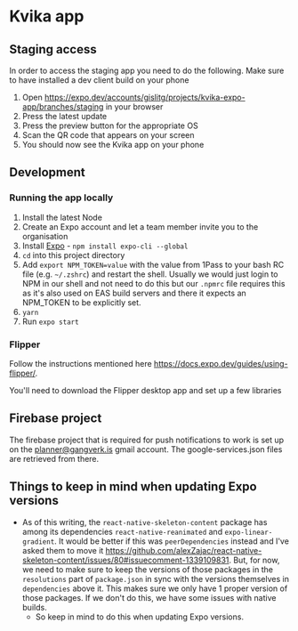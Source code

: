 # Kvika app

## Staging access

In order to access the staging app you need to do the following.
Make sure to have installed a dev client build on your phone

1. Open https://expo.dev/accounts/gislitg/projects/kvika-expo-app/branches/staging in your browser
2. Press the latest update
3. Press the preview button for the appropriate OS
4. Scan the QR code that appears on your screen
5. You should now see the Kvika app on your phone

## Development

### Running the app locally

1. Install the latest Node
2. Create an Expo account and let a team member invite you to the organisation
3. Install [Expo](https://expo.io/) - `npm install expo-cli --global`
4. `cd` into this project directory
5. Add `export NPM_TOKEN=value` with the value from 1Pass to your bash RC file (e.g. `~/.zshrc`) and restart the shell. Usually we would just login to NPM in our shell and not need to do this but our `.npmrc` file requires this as it's also used on EAS build servers and there it expects an NPM_TOKEN to be explicitly set.
6. `yarn`
7. Run `expo start`

### Flipper

Follow the instructions mentioned here https://docs.expo.dev/guides/using-flipper/.

You'll need to download the Flipper desktop app and set up a few libraries

## Firebase project

The firebase project that is required for push notifications to work is set up on the planner@gangverk.is gmail account. The google-services.json files are retrieved from there.

## Things to keep in mind when updating Expo versions

- As of this writing, the `react-native-skeleton-content` package has among its dependencies `react-native-reanimated` and `expo-linear-gradient`. It would be better if this was `peerDependencies` instead and I've asked them to move it https://github.com/alexZajac/react-native-skeleton-content/issues/80#issuecomment-1339109831. But, for now, we need to make sure to keep the versions of those packages in the `resolutions` part of `package.json` in sync with the versions themselves in `dependencies` above it. This makes sure we only have 1 proper version of those packages. If we don't do this, we have some issues with native builds.
  - So keep in mind to do this when updating Expo versions.
